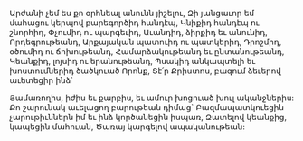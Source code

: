 
Արժանի չեմ ես քո օրհնեալ անունն յիշելու,
Զի յանցաւոր եմ մահացու կերպով բարեգործիդ
հանդէպ,
Կնիքիդ հանդէպ ու շնորհիդ,
Փչումիդ ու պարգեւիդ,
Աւանդիդ, ձիրքիդ եւ անունիդ,
Որդեգրութեանդ,
Արքայական պատուիդ ու պատկերիդ,
Դրոշմիդ, օծումիդ ու ճոխութեանդ,
Համարձակութեանդ եւ ընտանութեանդ,
Կեանքիդ, լոյսիդ ու երանութեանդ,
Պսակիդ անկապտելի եւ խոստումներիդ
ծածկուած
Որոնք, Տէ՛ր Քրիստոս, բազում ձեւերով աւետեցիր
ինձ`


Յամառողիս, իժիս եւ քարբիս, եւ ամուր խոցուած
խուլ ականջներիս:
Քո շարունակ աւելացող բարութեան դիմաց`
Բազմապատկուեցին չարութիւններն իմ եւ ինձ
կործանեցին իսպառ,
Զատելով կեանքից, կապեցին մահուան,
Ծառայ կարգելով ապականութեան:
